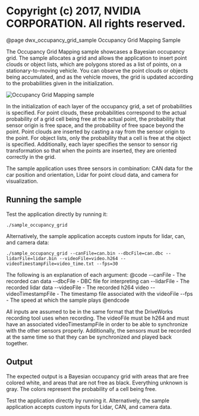 # Copyright (c) 2017, NVIDIA CORPORATION.  All rights reserved.

@page dwx_occupancy_grid_sample Occupancy Grid Mapping Sample

The Occupancy Grid Mapping sample showcases a Bayesian occupancy grid. The
sample allocates a grid and allows the application to insert point clouds or
object lists, which are polygons stored as a list of points, on a
stationary-to-moving vehicle. You can observe the point clouds or objects being
accumulated, and as the vehicle moves, the grid is updated according to the
probabilities given in the initialization.

![Occupancy Grid Mapping sample](sample_occupancy_grid.png)

In the initialization of each layer of the occupancy grid, a set of
probabilities is specified. For point clouds, these probabilities correspond to
the actual probability of a grid cell being free at the actual point, the
probability that sensor origin is free space, and the probability of free space
beyond the point. Point clouds are inserted by casting a ray from the sensor
origin to the point. For object lists, only the probability that a cell is free
at the object is specified. Additionally, each layer specifies the sensor to
sensor rig transformation so that when the points are inserted, they are
oriented correctly in the grid.

The sample application uses three sensors in combination: CAN data for the car
position and orientation, Lidar for point cloud data, and camera for
visualization.

## Running the sample

Test the application directly by running it:

    ./sample_occupancy_grid

Alternatively, the sample
application accepts custom inputs for lidar, can, and camera data:

    ./sample_occupancy_grid --canFile=can.bin --dbcFile=can.dbc --lidarFile=lidar.bin --videoFile=video.h264 --videoTimestampFile=video_time.txt --fps=30

The following is an explanation of each argument:
@code
--canFile -             The recorded can data
--dbcFile -             DBC file for interpreting can
--lidarFile -           The recorded lidar data
--videoFile -           The recorded h264 video
--videoTimestampFile -  The timestamp file associated with the videoFile
--fps -                 The speed at which the sample plays
@endcode

All inputs are assumed to be in the same format that the DriveWorks recording tool uses when recording.
The videoFile must be h264 and must have an associated videoTimestampFile in order to be able
to synchronize with the other sensors properly. Additionally, the sensors must be recorded
at the same time so that they can be synchronized and played back together.

## Output
The expected output is a Bayesian occupancy grid with areas that are free colored white, and areas that
are not free as black. Everything unknown is gray. The colors represent the probability of a cell
being free.

Test the application directly by running it. Alternatively, the sample
application accepts custom inputs for Lidar, CAN, and camera data.

